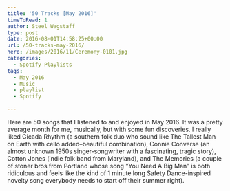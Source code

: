 ```yaml
---
title: '50 Tracks [May 2016]'
timeToRead: 1 
author: Steel Wagstaff
type: post
date: 2016-08-01T14:58:25+00:00
url: /50-tracks-may-2016/
hero: /images/2016/11/Ceremony-0101.jpg
categories:
  - Spotify Playlists
tags:
  - May 2016
  - Music
  - playlist
  - Spotify

---
```

Here are 50 songs that I listened to and enjoyed in May 2016. It was a pretty average month for me, musically, but with some fun discoveries. I really liked Cicada Rhythm (a southern folk duo who sound like The Tallest Man on Earth with cello added&#8211;beautiful combination), Connie Converse (an almost unknown 1950s singer-songwriter with a fascinating, tragic story), Cotton Jones (indie folk band from Maryland), and The Memories (a couple of stoner bros from Portland whose song &#8220;You Need A Big Man&#8221; is both ridiculous and feels like the kind of 1 minute long Safety Dance-inspired novelty song everybody needs to start off their summer right).



&nbsp;